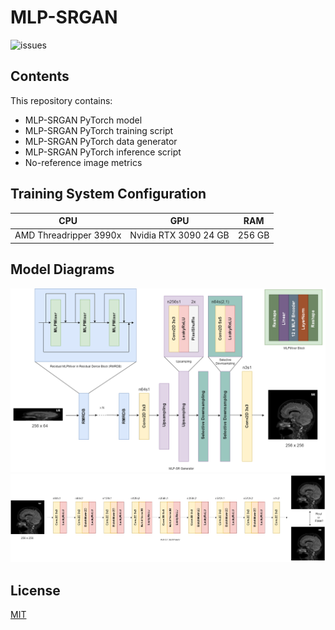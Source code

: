 # MLP-SRGAN

![issues](https://img.shields.io/github/issues-raw/IAMLAB-Ryerson/MLP-SRGAN)

## Contents
This repository contains:
* MLP-SRGAN PyTorch model
* MLP-SRGAN PyTorch training script
* MLP-SRGAN PyTorch data generator
* MLP-SRGAN PyTorch inference script
* No-reference image metrics

## Training System Configuration
|  CPU | GPU | RAM |
| :---: | :---: | :---: |
|  AMD Threadripper 3990x | Nvidia RTX 3090 24 GB | 256 GB |

## Model Diagrams
![Generator](images/generator.png)
![Discriminator](images/discriminator.png)

## License
[MIT](https://choosealicense.com/licenses/mit/)
